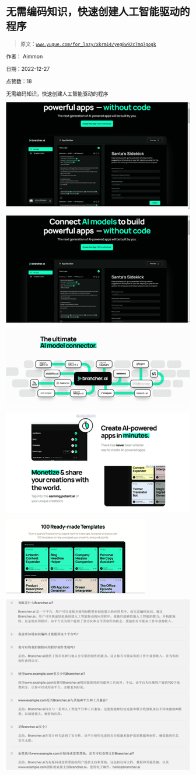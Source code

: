 # 无需编码知识，快速创建人工智能驱动的程序

> 原文：[`www.yuque.com/for_lazy/xkrm14/yeg8w92c7mq7gogk`](https://www.yuque.com/for_lazy/xkrm14/yeg8w92c7mq7gogk)

作者： Aimmon

日期：2022-12-27

点赞数：18

无需编码知识，快速创建人工智能驱动的程序

![](img/6a593f9a1da66294d4937a75459882f6.png)

![](img/ce49bbe51d6bd5dca46e3d6608a4a6d4.png)

![](img/7688c063b635f963d4a087f2e5ec5d9a.png)

![](img/898cd9db40a4c731072a295c71c66ca2.png)

![](img/6977f4d53126c275faca0cb8bd58bcf8.png)

![](img/c7d51200b19e0787e9d89f8deccc8c06.png)

